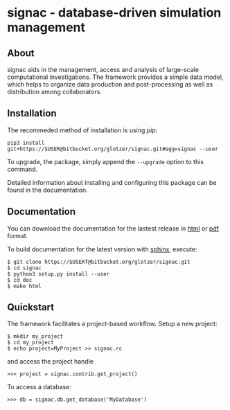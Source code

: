 # signac - database-driven simulation management

## About

signac aids in the management, access and analysis of large-scale computational investigations.
The framework provides a simple data model, which helps to organize data production and post-processing as well as distribution among collaborators.

## Installation

The recommeded method of installation is using *pip*:

    pip3 install git+https://$USER@bitbucket.org/glotzer/signac.git#egg=signac --user

To upgrade, the package, simply append the `--upgrade` option to this command.

Detailed information about installing and configuring this package can be found in the documentation.

## Documentation

You can download the documentation for the lastest release in [html](https://bitbucket.org/glotzer/signac/downloads/signac-documentation.tar.gz) or [pdf](https://bitbucket.org/glotzer/signac/downloads/signac.pdf) format.

To build documentation for the latest version with [sphinx](http://sphinx-doc.org), execute:

    $ git clone https://$USERf@bitbucket.org/glotzer/signac.git
    $ cd signac
    $ python3 setup.py install --user
    $ cd doc
    $ make html

## Quickstart

The framework facilitates a project-based workflow.
Setup a new project:

    $ mkdir my_project
    $ cd my_project
    $ echo project=MyProject >> signac.rc

and access the project handle
   
    >>> project = signac.contrib.get_project()

To access a database:

    >>> db = signac.db.get_database('MyDatabase')